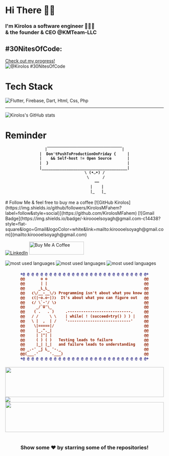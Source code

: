 # Hi There 👋🏽
<h3> I'm Kirolos a software engineer 👨🏽‍💻<br> &
the founder & CEO @KMTeam-LLC</h3>

## #30NitesOfCode:
  [Check out my progress!](https://www.codedex.io/@Kirolos/30-nites-of-code)  
  ![@Kirolos #30NitesOfCode](https://www.codedex.io/api/petStatus?user=Kirolos)
  
# Tech Stack
<img src="https://skillicons.dev/icons?i=flutter,firebase,dart,html,css,php" title="Flutter, Firebase, Dart, HTML, CSS, PHP" alt="Flutter, Firebase, Dart, Html, Css, Php" /> <br />
___
![Kirolos's GitHub stats](https://github-readme-stats.vercel.app/api?username=KirolosMFahem&show_icons=true&theme=tokyonight) 

# Reminder
<h4 align="center">
  
```diff
|￣￣￣￣￣￣￣￣￣￣￣￣￣￣￣￣￣￣￣￣|
|  Don'tPushToProductionOnFriday {     |
|    && Self-host != Open Source       |
|  }                                   |
|______________________________________|
          \ (•◡•) / 
           \      / 
           ——
           |    |
            |_   |_

```

</h4>
# Follow Me & feel free to buy me a coffee
[![GitHub Kirolos](https://img.shields.io/github/followers/KirolosMFahem?label=follow&style=social)](https://github.com/KirolosMFahem)
[![Gmail Badge](https://img.shields.io/badge/-kiroooelsoyagh@gmail.com-c14438?style=flat-square&logo=Gmail&logoColor=white&link=mailto:kiroooelsoyagh@gmail.com)](mailto:kiroooelsoyagh@gmail.com)

[![LinkedIn](https://img.shields.io/badge/linkedin-%230077B5.svg?style=for-the-badge&logo=linkedin&logoColor=white)](https://www.linkedin.com/in/kirolos-m-fahem-11bb66201/)
<a href="https://www.buymeacoffee.com/KMTeam" target="_blank"><img src="https://cdn.buymeacoffee.com/buttons/default-orange.png" alt="Buy Me A Coffee" height="41" width="174"></a>
<br />
              
<img align="center" align="left" src="https://github-readme-stats.vercel.app/api/top-langs?username=KirolosMFahem&show_icons=true&locale=en&layout=compact" alt="most used languages" /> <img align="center" align="left" src="https://github-readme-stats.vercel.app/api/top-langs?username=KirolosMFahem&show_icons=true&locale=ar&layout=compact" alt="most used languages" /> <img align="center" align="left" src="https://github-readme-stats.vercel.app/api/top-langs?username=KirolosMFahem&show_icons=true&locale=de&layout=compact" alt="most used languages" />


<h4 align="center">
  
```diff
+@ @ @ @ @ @ @ @ @ @ @ @ @ @ @ @ @ @ @ @ @ @ @ @ @ @ @ @+
@@       o o                                           @@
@@       | |                                           @@
@@      _L_L_                                          @@
@@   ❮\/__-__\/❯ Programming isn't about what you know @@
@@   ❮(|~o.o~|)❯  It's about what you can figure out   @@
@@   ❮/ \`-'/ \❯                                       @@
@@     _/`U'\_                                         @@
@@    ( .   . )     .----------------------------.     @@
@@   / /     \ \    | while( ! (succeed=try() ) ) |    @@
@@   \ |  ,  | /    '----------------------------'     @@
@@    \|=====|/                                        @@
@@     |_.^._|                                         @@
@@     | |"| |                                         @@
@@     ( ) ( )   Testing leads to failure              @@
@@     |_| |_|   and failure leads to understanding    @@
@@ _.-' _j L_ '-._                                     @@
@@(___.'     '.___)                                    @@
+@ @ @ @ @ @ @ @ @ @ @ @ @ @ @ @ @ @ @ @ @ @ @ @ @ @ @ @+
```

</h4>

<img src="https://github.com/KirolosMFahem/KirolosMFahem/blob/main/49e76e0596857673c5c80c85b84394c1.gif" width=100% height=95px>

<a align="center" href="https://komarev.com/ghpvc/?username=KirolosMFahem&style=for-the-badge">
    <img src="https://komarev.com/ghpvc/?username=KirolosMFahem&style=for-the-badge">
</a>
  
<img src="https://github.com/KirolosMFahem/KirolosMFahem/blob/main/49e76e0596857673c5c80c85b84394c1.gif" width=100% height=95px>

#

<div align="center">

### Show some ❤️ by starring some of the repositories!
